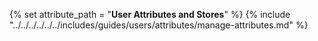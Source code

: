 {% set attribute_path = "**User Attributes and Stores**" %}
{% include "../../../../../../includes/guides/users/attributes/manage-attributes.md" %}